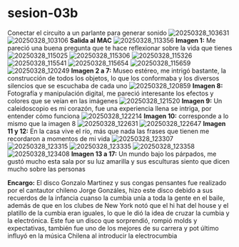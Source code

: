 # sesion-03b
Conectar el circuito a un parlante para generar sonido
![20250328_103631](https://github.com/user-attachments/assets/67824e78-0fa7-4255-bae8-8d0a3a654fc3)
![20250328_103106](https://github.com/user-attachments/assets/eeef162e-a21f-48d8-b2a5-218cf39ba59e)
**Salida al MAC**
![20250328_113356](https://github.com/user-attachments/assets/74a5627a-28de-4dad-a964-e2256bee0bc8)
**Imagen 1:** Me pareció una buena pregunta que te hace reflexionar sobre la vida que tienes
![20250328_115025](https://github.com/user-attachments/assets/2ab1ab83-f6cd-46e7-b4e9-4083ddd01291)
![20250328_115306](https://github.com/user-attachments/assets/5b31b9ec-b12e-4b9c-8b32-bda7e3d58931)
![20250328_115326](https://github.com/user-attachments/assets/c4674dac-6e2d-4c75-8ae0-bb64792c3bb3)
![20250328_115541](https://github.com/user-attachments/assets/751df378-e485-4517-8ddf-4af44d873afa)
![20250328_115654](https://github.com/user-attachments/assets/863461e2-bcda-431f-a791-833df1298787)
![20250328_115659](https://github.com/user-attachments/assets/248918fe-3553-4413-aff4-e93cb39d9917)
![20250328_120249](https://github.com/user-attachments/assets/94f53c40-2fd8-4589-a0fd-198eba19a6b8)
**Imagen 2 a 7:** Museo estéreo, me intrigó bastante, la construcción de todos los objetos, lo que los conformaba y los diversos silencios que se escuchaba de cada uno
![20250328_120859](https://github.com/user-attachments/assets/db49949c-1a22-4c89-addc-db47264bc894)
**Imagen 8:** Fotografía y manipulación digital, me pareció interesante los efectos y colores que se veían en las imágenes
![20250328_121520](https://github.com/user-attachments/assets/18f1b198-04de-4afd-870a-a9e415cbf2b5)
**Imagen 9:** Un caleidoscopio es mi corazón, fue una experiencia llena se intriga, por entender cómo funciona
![20250328_122214](https://github.com/user-attachments/assets/92bad2bd-2485-45cf-b55f-2eefeffe6dbd)
**Imagen 10:** corresponde a lo mismo que la imagen 8
![20250328_122631](https://github.com/user-attachments/assets/ef9b2f2f-d2f6-4b3f-957c-0a2fd0fd3639)
![20250328_122647](https://github.com/user-attachments/assets/590b2ff9-e082-4a4f-85c0-5f9d59fef2ac)
**Imagen 11 y 12:** En la casa vive el río, más que nada las frases que tienen me recordaron a momentos de mi vida
![20250328_123307](https://github.com/user-attachments/assets/24ebd545-2bab-44a9-b551-2db364f3b673)
![20250328_123315](https://github.com/user-attachments/assets/259cb4ad-1a61-439c-9616-24662fd77587)
![20250328_123335](https://github.com/user-attachments/assets/74c83257-891a-4e2a-805c-0a3f22aa25ea)
![20250328_123358](https://github.com/user-attachments/assets/e4126f71-fdc3-4a39-a878-6509578f6dee)
![20250328_123408](https://github.com/user-attachments/assets/44628a77-0b1d-40f4-b4f3-ab8641ddffb2)
**Imagen 13 a 17:** Un mundo bajo los párpados, me gustó mucho esta sala por su luz amarilla y sus esculturas siento que dicen mucho sobre las personas

**Encargo:** El disco Gonzalo Martinez y sus congas pensantes fue realizado por el cantautor chileno Jorge Gonzáles, hizo este disco debido a sus recuerdos de la infancia cuanso la cumbia unía a toda la gente en el baile, además de que en los clubes de New York notó que el hi hat del house y el platillo de la cumbia eran iguales, lo que le dió la idea de cruzar la cumbia y la electrónica. Este fue un disco que sorprendió, rompió molds y expectativas, también fue uno de los mejores de su carrera y pot último influyó en la música Chilena al introducir la electrocumbia
